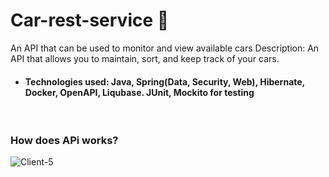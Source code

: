 # Car-rest-service 🚙

An API that can be used to monitor and view available cars
Description: An API that allows you to maintain, sort, and keep track of your cars. 
   - #### Technologies used: Java, Spring(Data, Security, Web), Hibernate, Docker, OpenAPI, Liqubase. JUnit, Mockito for testing
<br>

 ### How does APi works?
![Client-5](https://github.com/user-attachments/assets/7fcce14c-219d-4d70-be10-5bb9de25117e)
